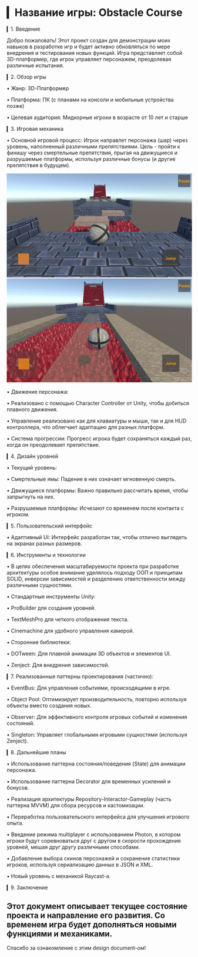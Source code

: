 # ▎Название игры: Obstacle Course

▎1. Введение

Добро пожаловать! Этот проект создан для демонстрации моих навыков в разработке игр и будет активно обновляться по мере внедрения и тестирования новых функций. Игра представляет собой 3D-платформер, где игрок управляет персонажем, преодолевая различные испытания.

▎2. Обзор игры

• Жанр: 3D-Платформер

• Платформа: ПК (с планами на консоли и мобильные устройства позже)

• Целевая аудитория: Мидкорные игроки в возрасте от 10 лет и старше

▎3. Игровая механика

• Основной игровой процесс: Игрок направлет персонажа (шар) через уровень, наполненный различными препятствиями. Цель - пройти к финишу через смертельные препятствия, прыгая на движущиеся и разрушаемые платформы, используя различные бонусы (и другие препятствия в будущем).

![alt text](image-1.png)![alt text](image-2.png)

• Движение персонажа:

  • Реализовано с помощью Character Controller от Unity, чтобы добиться плавного движения.

  • Управление реализовано как для клавиатуры и мыши, так и для HUD контроллера, что облегчает адаптацию для разных платформ.

• Система прогрессии: Прогресс игрока будет сохраняться каждый раз, когда он преодолевает препятствие.

▎4. Дизайн уровней

• Текущий уровень:

  • Смертельные ямы: Падение в них означает мгновенную смерть.

  • Движущиеся платформы: Важно правильно рассчитать время, чтобы запрыгнуть на них.

  • Разрушаемые платформы: Исчезают со временем после контакта с игроком.

▎5. Пользовательский интерфейс

• Адаптивный UI: Интерфейс разработан так, чтобы отлично выглядеть на экранах разных размеров.

▎6. Инструменты и технологии

• В целях обеспечения масштабируемости проекта при разработке архитектуры особое внимание уделялось подходу ООП и принципам SOLID, инверсии зависимостей и разделению ответственности между различными сущностями.

• Стандартные инструменты Unity:

  • ProBuilder для создания уровней.

  • TextMeshPro для четкого отображения текста.

  • Cinemachine для удобного управления камерой.

• Сторонние библиотеки:

  • DOTween: Для плавной анимации 3D объектов и элементов UI.

  • Zenject: Для внедрения зависимостей.

▎7. Реализованные паттерны проектирования (частично):

• EventBus: Для управления событиями, происходящими в игре.

• Object Pool: Оптимизирует производительность, повторно используя объекты вместо создания новых.

• Observer: Для эффективного контроля игровых событий и изменения состояний.

• Singleton: Управляет глобальными игровыми сущностями (используя Zenject).

▎8. Дальнейшие планы

  • Использование паттерна состояния/поведения (State) для анимации персонажа.

  • Использование паттерна Decorator для временных усилений и бонусов.

  • Реализация архитектуры Repository-Interactor-Gameplay (часть паттерна MVVM) для сбора ресурсов и кастомизации.

  • Переработка пользовательского интерфейса для улучшения игрового опыта.

  • Введение режима multiplayer с использованием Photon, в котором игроки будут соревноваться друг с другом в скорости прохождения уровней, мешая друг другу различными способами.

  • Добавление выбора скинов персонажей и сохранение статистики игроков, используя cериализацию данных в JSON и XML.

  • Новый уровень с механикой Raycast-а.

▎9. Заключение

Этот документ описывает текущее состояние проекта и направление его развития. Со временем игра будет дополняться новыми функциями и механиками.
---

Спасибо за ознакомление с этим design document-ом!

